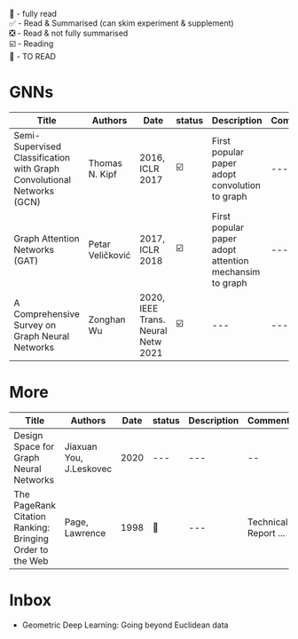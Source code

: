 💯 - fully read  
✅ - Read & Summarised (can skim experiment & supplement)  
❎ - Read & not fully summarised    
☑️ - Reading  
🔲 - TO READ

# GNNs

| Title | Authors | Date | status | Description | Comments |
| --- | --- |--- | --- |--- | -- | 
| Semi-Supervised Classification with Graph Convolutional Networks (GCN) | Thomas N. Kipf | 2016, ICLR 2017 | ☑️ | First popular paper adopt convolution to graph |  --- |
| Graph Attention Networks (GAT) | Petar Veličković | 2017, ICLR 2018 | ☑️ | First popular paper adopt attention mechansim to graph | --- |
| A Comprehensive Survey on Graph Neural Networks | Zonghan Wu |  2020, IEEE Trans. Neural Netw 2021  | ☑️ | --- |  --- |

# More

| Title | Authors | Date | status | Description | Comments |
| --- | --- |--- | --- |--- | -- | 
| Design Space for Graph Neural Networks | Jiaxuan You, J.Leskovec | 2020 | --- |--- | -- | 
| The PageRank Citation Ranking: Bringing Order to the Web | Page, Lawrence  | 1998 | 🔲 | --- | Technical Report ... |

# Inbox 

- Geometric Deep Learning: Going beyond Euclidean data

